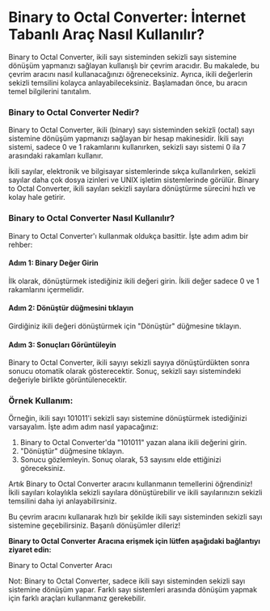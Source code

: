 Binary to Octal Converter: İnternet Tabanlı Araç Nasıl Kullanılır?
==================================================================

Binary to Octal Converter, ikili sayı sisteminden sekizli sayı sistemine dönüşüm yapmanızı sağlayan kullanışlı bir çevrim aracıdır. Bu makalede, bu çevrim aracını nasıl kullanacağınızı öğreneceksiniz. Ayrıca, ikili değerlerin sekizli temsilini kolayca anlayabileceksiniz. Başlamadan önce, bu aracın temel bilgilerini tanıtalım.

### Binary to Octal Converter Nedir?

Binary to Octal Converter, ikili (binary) sayı sisteminden sekizli (octal) sayı sistemine dönüşüm yapmanızı sağlayan bir hesap makinesidir. İkili sayı sistemi, sadece 0 ve 1 rakamlarını kullanırken, sekizli sayı sistemi 0 ila 7 arasındaki rakamları kullanır.

İkili sayılar, elektronik ve bilgisayar sistemlerinde sıkça kullanılırken, sekizli sayılar daha çok dosya izinleri ve UNIX işletim sistemlerinde görülür. Binary to Octal Converter, ikili sayıları sekizli sayılara dönüştürme sürecini hızlı ve kolay hale getirir.

### Binary to Octal Converter Nasıl Kullanılır?

Binary to Octal Converter'ı kullanmak oldukça basittir. İşte adım adım bir rehber:

#### Adım 1: Binary Değer Girin

İlk olarak, dönüştürmek istediğiniz ikili değeri girin. İkili değer sadece 0 ve 1 rakamlarını içermelidir.

#### Adım 2: Dönüştür düğmesini tıklayın

Girdiğiniz ikili değeri dönüştürmek için "Dönüştür" düğmesine tıklayın.

#### Adım 3: Sonuçları Görüntüleyin

Binary to Octal Converter, ikili sayıyı sekizli sayıya dönüştürdükten sonra sonucu otomatik olarak gösterecektir. Sonuç, sekizli sayı sistemindeki değeriyle birlikte görüntülenecektir.

### Örnek Kullanım:

Örneğin, ikili sayı 101011'i sekizli sayı sistemine dönüştürmek istediğinizi varsayalım. İşte adım adım nasıl yapacağınız:

1. Binary to Octal Converter'da "101011" yazan alana ikili değerini girin.
2. "Dönüştür" düğmesine tıklayın.
3. Sonucu gözlemleyin. Sonuç olarak, 53 sayısını elde ettiğinizi göreceksiniz.

Artık Binary to Octal Converter aracını kullanmanın temellerini öğrendiniz! İkili sayıları kolaylıkla sekizli sayılara dönüştürebilir ve ikili sayılarınızın sekizli temsilini daha iyi anlayabilirsiniz.

Bu çevrim aracını kullanarak hızlı bir şekilde ikili sayı sisteminden sekizli sayı sistemine geçebilirsiniz. Başarılı dönüşümler dileriz!

**Binary to Octal Converter Aracına erişmek için lütfen aşağıdaki bağlantıyı ziyaret edin:**

Binary to Octal Converter Aracı

Not: Binary to Octal Converter, sadece ikili sayı sisteminden sekizli sayı sistemine dönüşüm yapar. Farklı sayı sistemleri arasında dönüşüm yapmak için farklı araçları kullanmanız gerekebilir.